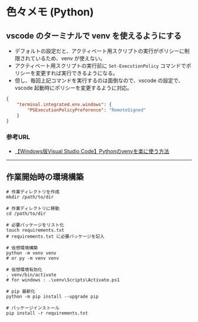 # 色々メモ (Python)

## vscode のターミナルで venv を使えるようにする

- デフォルトの設定だと、アクティベート用スクリプトの実行がポリシーに制限されているため、venv が使えない。
- アクティベート用スクリプトの実行前に `Set-ExecutionPolicy` コマンドでポリシーを変更すれば実行できるようになる。
- 但し、毎回上記コマンドを実行するのは面倒なので、vscode の設定で、vscode 起動時にポリシーを変更するように対応。

```json
{
    "terminal.integrated.env.windows": {
        "PSExecutionPolicyPreference": "RemoteSigned"
    }
}
```

### 参考URL

- [【Windows版Visual Studio Code】Pythonのvenvを楽に使う方法](https://zenn.dev/nekocodex/articles/eb3403961ad9b966ff6e)

---

## 作業開始時の環境構築

```
# 作業ディレクトリを作成
mkdir /path/to/dir

# 作業ディレクトリに移動
cd /path/to/dir

# 必要パッケージをリスト化
touch requirements.txt
# requirements.txt に必要パッケージを記入

# 仮想環境構築
python -m venv venv
# or py -m venv venv

# 仮想環境有効化
. venv/bin/activate
# for windows : .\venv\Scripts\Activate.ps1

# pip 最新化
python -m pip install --upgrade pip

# パッケージインストール
pip install -r requirements.txt
```
